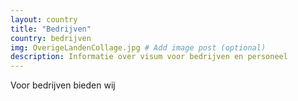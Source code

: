 ```yaml
---
layout: country
title: "Bedrijven"
country: bedrijven
img: OverigeLandenCollage.jpg # Add image post (optional)
description: Informatie over visum voor bedrijven en personeel
---
```


Voor bedrijven bieden wij
